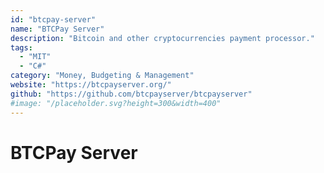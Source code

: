 ```yaml
---
id: "btcpay-server"
name: "BTCPay Server"
description: "Bitcoin and other cryptocurrencies payment processor."
tags:
  - "MIT"
  - "C#"
category: "Money, Budgeting & Management"
website: "https://btcpayserver.org/"
github: "https://github.com/btcpayserver/btcpayserver"
#image: "/placeholder.svg?height=300&width=400"
---
```


# BTCPay Server

